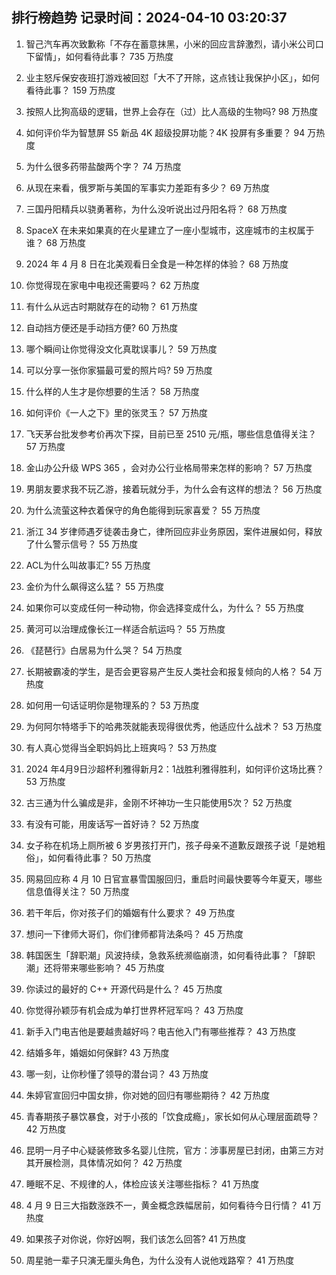 
## 排行榜趋势 记录时间：2024-04-10 03:20:37
  
  1. 智己汽车再次致歉称「不存在蓄意抹黑，小米的回应言辞激烈，请小米公司口下留情」，如何看待此事？ 735 万热度
    
  2. 业主怒斥保安夜班打游戏被回怼「大不了开除，这点钱让我保护小区」，如何看待此事？ 159 万热度
    
  3. 按照人比狗高级的逻辑，世界上会存在（过）比人高级的生物吗? 98 万热度
    
  4. 如何评价华为智慧屏 S5 新品 4K 超级投屏功能？4K 投屏有多重要？ 94 万热度
    
  5. 为什么很多药带盐酸两个字？ 74 万热度
    
  6. 从现在来看，俄罗斯与美国的军事实力差距有多少？ 69 万热度
    
  7. 三国丹阳精兵以骁勇著称，为什么没听说出过丹阳名将？ 68 万热度
    
  8. SpaceX 在未来如果真的在火星建立了一座小型城市，这座城市的主权属于谁？ 68 万热度
    
  9. 2024 年 4 月 8 日在北美观看日全食是一种怎样的体验？ 68 万热度
    
  10. 你觉得现在家电中电视还需要吗？ 62 万热度
    
  11. 有什么从远古时期就存在的动物？ 61 万热度
    
  12. 自动挡方便还是手动挡方便? 60 万热度
    
  13. 哪个瞬间让你觉得没文化真耽误事儿？ 59 万热度
    
  14. 可以分享一张你家猫最可爱的照片吗? 59 万热度
    
  15. 什么样的人生才是你想要的生活？ 58 万热度
    
  16. 如何评价《一人之下》里的张灵玉？ 57 万热度
    
  17. 飞天茅台批发参考价再次下探，目前已至 2510 元/瓶，哪些信息值得关注？ 57 万热度
    
  18. 金山办公升级 WPS 365 ，会对办公行业格局带来怎样的影响？ 57 万热度
    
  19. 男朋友要求我不玩乙游，接着玩就分手，为什么会有这样的想法？ 56 万热度
    
  20. 为什么流萤这种衣着保守的角色能得到玩家喜爱？ 55 万热度
    
  21. 浙江 34 岁律师遇歹徒袭击身亡，律所回应非业务原因，案件进展如何，释放了什么警示信号？ 55 万热度
    
  22. ACL为什么叫故事汇? 55 万热度
    
  23. 金价为什么飙得这么猛？ 55 万热度
    
  24. 如果你可以变成任何一种动物，你会选择变成什么，为什么？ 55 万热度
    
  25. 黄河可以治理成像长江一样适合航运吗？ 55 万热度
    
  26. 《琵琶行》白居易为什么哭？ 54 万热度
    
  27. 长期被霸凌的学生，是否会更容易产生反人类社会和报复倾向的人格？ 54 万热度
    
  28. 如何用一句话证明你是物理系的？ 53 万热度
    
  29. 为何阿尔特塔手下的哈弗茨就能表现得很优秀，他适应什么战术？ 53 万热度
    
  30. 有人真心觉得当全职妈妈比上班爽吗？ 53 万热度
    
  31. 2024 年4月9日沙超杯利雅得新月2：1战胜利雅得胜利，如何评价这场比赛？ 53 万热度
    
  32. 古三通为什么骗成是非，金刚不坏神功一生只能使用5次？ 52 万热度
    
  33. 有没有可能，用废话写一首好诗？ 52 万热度
    
  34. 女子称在机场上厕所被 6 岁男孩打开门，孩子母亲不道歉反跟孩子说「是她粗俗」，如何看待此事？ 50 万热度
    
  35. 网易回应称 4 月 10 日官宣暴雪国服回归，重启时间最快要等今年夏天，哪些信息值得关注？ 50 万热度
    
  36. 若干年后，你对孩子们的婚姻有什么要求？ 49 万热度
    
  37. 想问一下律师大哥们，你们律师都背法条吗？ 45 万热度
    
  38. 韩国医生「辞职潮」风波持续，急救系统濒临崩溃，如何看待此事？「辞职潮」还将带来哪些影响？ 45 万热度
    
  39. 你读过的最好的 C++ 开源代码是什么？ 45 万热度
    
  40. 你觉得孙颖莎有机会成为单打世界杯冠军吗？ 43 万热度
    
  41. 新手入门电吉他是要越贵越好吗？电吉他入门有哪些推荐？ 43 万热度
    
  42. 结婚多年，婚姻如何保鲜? 43 万热度
    
  43. 哪一刻，让你秒懂了领导的潜台词？ 43 万热度
    
  44. 朱婷官宣回归中国女排，你对她的回归有哪些期待？ 42 万热度
    
  45. 青春期孩子暴饮暴食，对于小孩的「饮食成瘾」，家长如何从心理层面疏导？ 42 万热度
    
  46. 昆明一月子中心疑装修致多名婴儿住院，官方：涉事房屋已封闭，由第三方对其开展检测，具体情况如何？ 42 万热度
    
  47. 睡眠不足、不规律的人，体检应该关注哪些指标？ 41 万热度
    
  48. 4 月 9 日三大指数涨跌不一，黄金概念跌幅居前，如何看待今日行情？ 41 万热度
    
  49. 如果孩子对你说，你好凶啊，我们该怎么回答? 41 万热度
    
  50. 周星驰一辈子只演无厘头角色，为什么没有人说他戏路窄？ 41 万热度
    